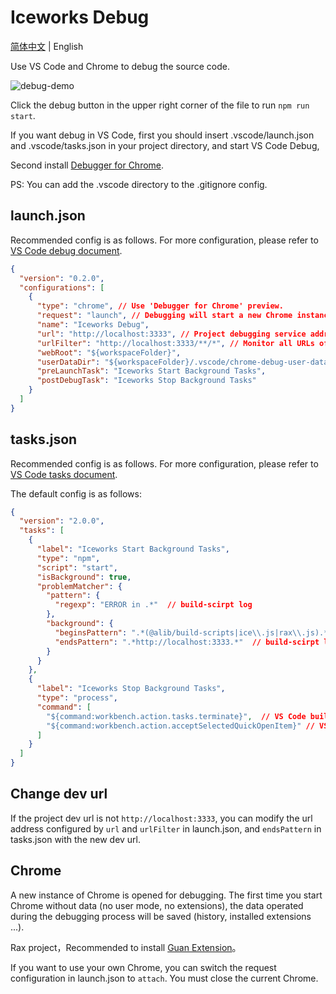 # Iceworks Debug

[简体中文]((./debug.md)) | English

Use VS Code and Chrome to debug the source code.

![debug-demo](https://img.alicdn.com/tfs/TB1vCixhP39YK4jSZPcXXXrUFXa-1200-695.gif)

Click the debug button in the upper right corner of the file to run `npm run start`. 

If you want debug in  VS Code, first you should insert .vscode/launch.json and .vscode/tasks.json in your project directory, and start VS Code Debug,

Second install [Debugger for Chrome](https://marketplace.visualstudio.com/items?itemName=msjsdiag.debugger-for-chrome).


PS: You can add the .vscode directory to the .gitignore config.

## launch.json

Recommended config is as follows. For more configuration, please refer to [VS Code debug document](https://code.visualstudio.com/docs/editor/debugging#_launch-configurations).



```json
{
  "version": "0.2.0",
  "configurations": [
    {
      "type": "chrome", // Use 'Debugger for Chrome' preview.
      "request": "launch", // Debugging will start a new Chrome instance, replace 'attach' can select the current Chrome instance, but Chrome needs to be restarted
      "name": "Iceworks Debug", 
      "url": "http://localhost:3333", // Project debugging service address
      "urlFilter": "http://localhost:3333/**/*", // Monitor all URLs of the project debugging service
      "webRoot": "${workspaceFolder}",
      "userDataDir": "${workspaceFolder}/.vscode/chrome-debug-user-data", // Used to save Chrome user data (such as installed browser extensions)
      "preLaunchTask": "Iceworks Start Background Tasks",
      "postDebugTask": "Iceworks Stop Background Tasks"
    }
  ]
}
```

## tasks.json

Recommended config is as follows. For more configuration, please refer to [VS Code tasks document]( https://code.visualstudio.com/docs/editor/tasks#vscode).

 The default config is as follows:

```json
{
  "version": "2.0.0",
  "tasks": [
    {
      "label": "Iceworks Start Background Tasks",
      "type": "npm",
      "script": "start",
      "isBackground": true,
      "problemMatcher": {
        "pattern": {
          "regexp": "ERROR in .*"  // build-scirpt log
        },
        "background": {
          "beginsPattern": ".*(@alib/build-scripts|ice\\.js|rax\\.js).*", // build-scirpt log
          "endsPattern": ".*http://localhost:3333.*"  // build-scirpt log
        }
      }
    },
    {
      "label": "Iceworks Stop Background Tasks",
      "type": "process",
      "command": [
        "${command:workbench.action.tasks.terminate}",  // VS Code built-in command
        "${command:workbench.action.acceptSelectedQuickOpenItem}" // VS Code built-in command
      ]
    }
  ]
}

```

## Change dev url
If the project dev url is not `http://localhost:3333`, you can modify the url address configured by `url` and `urlFilter` in launch.json, and `endsPattern` in tasks.json with the new dev url.

## Chrome 

A new instance of Chrome is opened for debugging. The first time you start Chrome without data (no user mode, no extensions), the data operated during the debugging process will be saved (history, installed extensions ...).

Rax project，Recommended to install [Guan Extension](https://chrome.google.com/webstore/detail/guan-extension/jfalnandddhgfnmejfgjgfbfnnkhljog)。

If you want to use your own Chrome, you can switch the request configuration in launch.json to `attach`. You must close the current Chrome.
